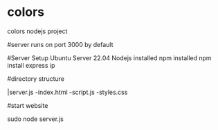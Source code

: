 # colors
colors nodejs project 

#server runs on port 3000 by default


#Server Setup
Ubuntu Server 22.04
Nodejs installed
npm installed
npm install express ip

#directory structure

|server.js
 -index.html
 -script.js
 -styles.css

#start website

sudo node server.js


